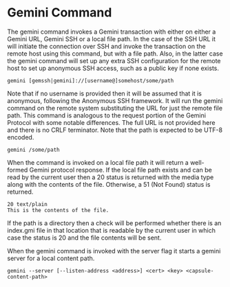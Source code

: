 # Gemini Command

The gemini command invokes a Gemini transaction with either on either a Gemini
URL, Gemini SSH  or a local file path. In the case of the SSH URL it will initiate
the connection over SSH and invoke the transaction on the remote host using
this command, but with a file path. Also, in the latter case the gemini command
will set up any extra SSH configuration for the remote host to set up anonymous
SSH access, such as a public key if none exists.

```
gemini [gemssh|gemini]://[username@]somehost/some/path
```

Note that if no username is provided then it will be assumed that it is
anonymous, following the Anonymous SSH framework. It will run the gemini command
on the remote system substituting the URL for just the remote file path. This
command is analogous to the request portion of the Gemini Protocol with some
notable differences. The full URL is not provided here and there is no CRLF
terminator. Note that the path is expected to be UTF-8 encoded.

```
gemini /some/path
```

When the command is invoked on a local file path it will return a well-formed
Gemini protocol response. If the local file path exists and can be read by the
current user then a 20 status is returned with the media type along with the
contents of the file. Otherwise, a 51 (Not Found) status is returned.

```
20 text/plain
This is the contents of the file.
```

If the path is a directory then a check will be performed whether there is an
index.gmi file in that location that is readable by the current user in which
case the status is 20 and the file contents will be sent.

When the gemini command is invoked with the server flag it starts a gemini
server for a local content path.

```
gemini --server [--listen-address <address>] <cert> <key> <capsule-content-path>
```

